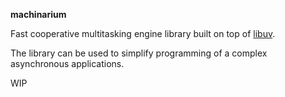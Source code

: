 **machinarium**

Fast cooperative multitasking engine library built on top of [libuv](http://libuv.org).

The library can be used to simplify programming of a complex<br>
asynchronous applications.

WIP
